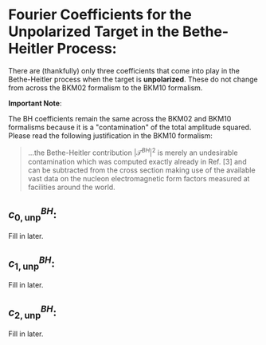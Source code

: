 # Fourier Coefficients for the Unpolarized Target in the Bethe-Heitler Process:

There are (thankfully) only three coefficients that come into play in the Bethe-Heitler process when the target is **unpolarized**. These do not change from across the BKM02 formalism to the BKM10 formalism.

**Important Note**: 

The BH coefficients remain the same across the BKM02 and BKM10 formalisms because it is a "contamination" of the total amplitude squared. Please read the following justification in the BKM10 formalism:

> ...the Bethe-Heitler contribution $|\mathcal{T}^{BH}|^{2}$ is merely an undesirable contamination which was computed exactly already in Ref. [3] and can be subtracted from the cross section making use of the
available vast data on the nucleon electromagnetic form factors measured at facilities around the
world. 

## $c_{0, \text{unp}}^{BH}$:

Fill in later.

## $c_{1, \text{unp}}^{BH}$:

Fill in later.

## $c_{2, \text{unp}}^{BH}$:

Fill in later.